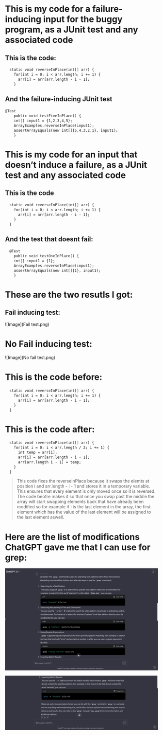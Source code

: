 # This is my code for a failure-inducing input for the buggy program, as a JUnit test and any associated code

## This is the code:

```
  static void reverseInPlace(int[] arr) {
    for(int i = 0; i < arr.length; i += 1) {
      arr[i] = arr[arr.length - i - 1];
    }
```
## And the failure-inducing JUnit test

```
@Test 
	public void testFiveInPlace() {
    int[] input1 = {1,2,3,4,5};
    ArrayExamples.reverseInPlace(input1);
    assertArrayEquals(new int[]{5,4,3,2,1}, input1);
	}
```

# This is my code for an input that doesn’t induce a failure, as a JUnit test and any associated code 

## This is the code

```
  static void reverseInPlace(int[] arr) {
    for(int i = 0; i < arr.length; i += 1) {
      arr[i] = arr[arr.length - i - 1];
    }
  }
```

## And the test that doesnt fail:

```
  @Test 
	public void testOneInPlace() {
    int[] input1 = {1};
    ArrayExamples.reverseInPlace(input1);
    assertArrayEquals(new int[]{1}, input1);
	}
```

# These are the two resutls I got:

## Fail inducing test:

![Image](Fail test.png)

# No Fail inducing test:

![Image](No fail test.png)

# This is the code before:

```
  static void reverseInPlace(int[] arr) {
    for(int i = 0; i < arr.length; i += 1) {
      arr[i] = arr[arr.length - i - 1];
    }
  }
```

# This is the code after:

```
  static void reverseInPlace(int[] arr) {
    for(int i = 0; i < arr.length / 2; i += 1) {
      int temp = arr[i];
      arr[i] = arr[arr.length - i - 1];
      arr[arr.length i - 1] = temp;
    }
  }

```

> This code fixes the reverseInPlace because it swaps the elemts at position i and arr.length - i - 1 and stores it in a temporary variable. This ensures that every element is only moved once so it is reversed. The code beofre makes it so that once you swap past the middle the array will start swapping elements back that have already been modified so for example if i is the last element in the array, the first element which has the value of the last element will be assigned to the last element aswell.

# Here are the list of modifications ChatGPT gave me that I can use for grep:

![Image](GPT1.png)

![Image](GPT2.png)






